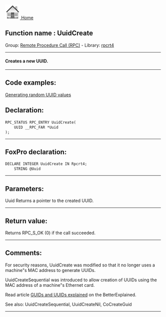 [<img src="../../images/home.png"> Home ](https://github.com/VFPX/Win32API)  

## Function name : UuidCreate
Group: [Remote Procedure Call (RPC)](../../functions_group.md#Remote_Procedure_Call_(RPC))  -  Library: [rpcrt4](../../libraries.md#rpcrt4)  
***  


#### Creates a new UUID.
***  


## Code examples:
[Generating random UUID values](../../samples/sample_024.md)  

## Declaration:
```foxpro  
RPC_STATUS RPC_ENTRY UuidCreate(
	UUID __RPC_FAR *Uuid
);  
```  
***  


## FoxPro declaration:
```foxpro  
DECLARE INTEGER UuidCreate IN Rpcrt4;
	STRING @Uuid  
```  
***  


## Parameters:
Uuid
Returns a pointer to the created UUID.  
***  


## Return value:
Returns RPC_S_OK (0) if the call succeeded.  
***  


## Comments:
For security reasons, UuidCreate was modified so that it no longer uses a machine"s MAC address to generate UUIDs.   
  
UuidCreateSequential was introduced to allow creation of UUIDs using the MAC address of a machine"s Ethernet card.  
  
Read article <a href="http://betterexplained.com/articles/the-quick-guide-to-guids/">GUIDs and UUIDs explained</a> on the BetterExplained.  
  
See also: UuidCreateSequential, UuidCreateNil, CoCreateGuid   
  
***  

